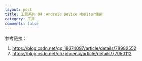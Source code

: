 ```yaml
---
layout: post
title: 工具系列 04：Android Device Monitor使用
category: 工具
comments: false
---
```




参考链接：

1.  <https://blog.csdn.net/qq_18674097/article/details/78982552>
2.  <https://blog.csdn.net/chzphoenix/article/details/77050112>
 